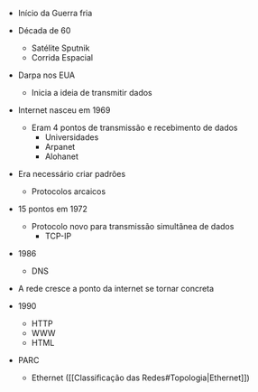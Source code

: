 - Início da Guerra fria
- Década de 60
	- Satélite Sputnik
	- Corrida Espacial
- Darpa nos EUA
	- Inicia a ideia de transmitir dados
- Internet nasceu em 1969
	- Eram 4 pontos de transmissão e recebimento de dados
		- Universidades
		- Arpanet
		- Alohanet
- Era necessário criar padrões
	- Protocolos arcaicos
- 15 pontos em 1972
	- Protocolo novo para transmissão simultânea de dados
		- TCP-IP

- 1986
	- DNS
- A rede cresce a ponto da internet se tornar concreta
- 1990
	- HTTP
	- WWW
	- HTML
- PARC
	- Ethernet ([[Classificação das Redes#Topologia|Ethernet]])
